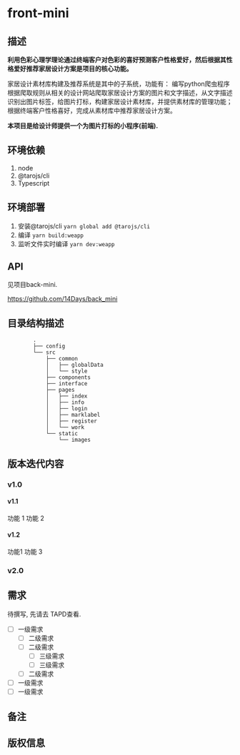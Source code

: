 # front-mini

## 描述

**利用色彩心理学理论通过终端客户对色彩的喜好预测客户性格爱好，然后根据其性格爱好推荐家居设计方案是项目的核心功能。**

家居设计素材库构建及推荐系统是其中的子系统，功能有：
编写python爬虫程序根据爬取规则从相关的设计网站爬取家居设计方案的图片和文字描述，从文字描述识别出图片标签，给图片打标，构建家居设计素材库，并提供素材库的管理功能；根据终端客户性格喜好，完成从素材库中推荐家居设计方案。

**本项目是给设计师提供一个为图片打标的小程序(前端).**

## 环境依赖
1. node
2. @tarojs/cli
3. Typescript

## 环境部署

1. 安装@tarojs/cli
	`yarn global add @tarojs/cli`
2. 编译
	`yarn build:weapp`
3. 监听文件实时编译
	`yarn dev:weapp`

## API

见项目back-mini.

https://github.com/14Days/back_mini

## 目录结构描述

			.
			├── config
			└── src
				├── common
				│   ├── globalData
				│   └── style
				├── components
				├── interface
				├── pages
				│   ├── index
				│   ├── info
				│   ├── login
				│   ├── marklabel
				│   ├── register
				│   └── work
				└── static
	    			└── images

## 版本迭代内容

### v1.0

#### v1.1
功能 1
功能 2

#### v1.2
功能1
功能 3
### v2.0

## 需求

待撰写, 先请去 TAPD查看.

- [ ] 一级需求
	- [ ] 二级需求
	- [ ] 二级需求
		- [ ] 三级需求
		- [ ] 三级需求
	- [ ] 二级需求 
- [ ] 一级需求
- [ ] 一级需求

## 备注


## 版权信息


